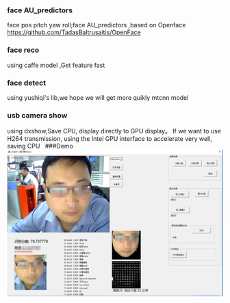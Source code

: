 ### face  AU_predictors
 face pos pitch yaw roll;face  AU_predictors ,based on Openface
 https://github.com/TadasBaltrusaitis/OpenFace
 
### face reco
 using caffe model ,Get feature fast
 
### face detect
 
 using yushiqi's lib,we hope we will get more quikly mtcnn model
 
### usb camera show
using dxshow,Save CPU, display directly to GPU display。
If we want to use H264 transmission, using the Intel GPU interface to accelerate very well, saving CPU
 
###Demo
![效果](https://github.com/xingtel/Face-analysis-reco/blob/master/demo.png?raw=true)
